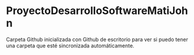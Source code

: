 # ProyectoDesarrolloSoftwareMatiJohn
 Carpeta Github inicializada con Github de escritorio para ver si puedo tener una carpeta que esté sincronizada automáticamente.
